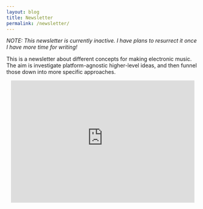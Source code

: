 ```yaml
---
layout: blog
title: Newsletter
permalink: /newsletter/
---
```


*NOTE: This newsletter is currently inactive. I have plans to resurrect it once I have more time for writing!*

This is a newsletter about different concepts for making electronic music. The aim is investigate platform-agnostic higher-level ideas, and then funnel those down into more specific approaches.   

<div style="text-align: center;">
<iframe src="https://rewiredaudio.substack.com/embed" width="480" height="320" frameborder="0" scrolling="no"></iframe>
</div>
